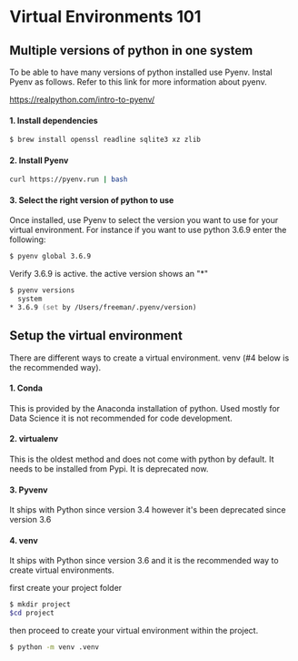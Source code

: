 # Virtual Environments 101

## Multiple versions of python in one system

To be able to have many versions of python installed use Pyenv. Instal Pyenv as follows. Refer to this link for more information
about pyenv. 

https://realpython.com/intro-to-pyenv/

#### 1. Install dependencies
````zsh
$ brew install openssl readline sqlite3 xz zlib
````

#### 2. Install Pyenv
````zsh
curl https://pyenv.run | bash
````

#### 3. Select the right version of python to use
Once installed, use Pyenv to select the version you want to use for your virtual environment. For instance if you want to use 
python 3.6.9 enter the following:

````zsh
$ pyenv global 3.6.9
````

Verify 3.6.9 is active. the active version shows an "*"
````zsh
$ pyenv versions
  system
* 3.6.9 (set by /Users/freeman/.pyenv/version)
````


## Setup the virtual environment

There are different ways to create a virtual environment. venv (#4 below is the recommended way).

#### 1. Conda
This is provided by the Anaconda installation of python. Used mostly for Data Science it is not recommended for code development.

#### 2. virtualenv 
This is the oldest method and does not come with python by default. It needs to be installed from Pypi. It is deprecated now.

#### 3. Pyvenv
It ships with Python since version 3.4 however it's been deprecated since version 3.6

#### 4. venv
It ships with Python since version 3.6 and it is the recommended way to create virtual environments.

first create your project folder
````zsh
$ mkdir project
$cd project
````

then proceed to create your virtual environment within the project.
````zsh
$ python -m venv .venv
````

